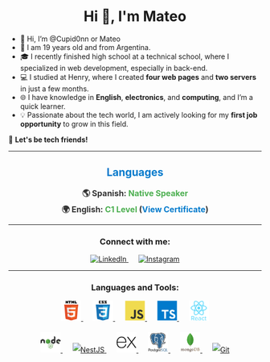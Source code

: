 <h1 align="center">Hi 👋, I'm Mateo</h1>

- 👋 Hi, I’m @Cupid0nn or Mateo  
- 🌟 I am 19 years old and from Argentina.  
- 🎓 I recently finished high school at a technical school, where I specialized in web development, especially in back-end.  
- 💻 I studied at Henry, where I created **four web pages** and **two servers** in just a few months.  
- 🌐 I have knowledge in **English**, **electronics**, and **computing**, and I’m a quick learner.  
- 💡 Passionate about the tech world, I am actively looking for my **first job opportunity** to grow in this field.  

💬 **Let's be tech friends!**  

---

<h2 align="center" style="color: #007acc;">Languages</h2>

  <p style="text-align: center; font-size: 16px; font-weight: bold; color: #333; margin: 5px 0;">🌎 Spanish: <span style="color: #4CAF50;">Native Speaker</span></p>
  <p style="text-align: center; font-size: 16px; font-weight: bold; color: #333; margin: 5px 0;">🌍 English: <span style="color: #4CAF50;">C1 Level</span> 
    (<a href="https://cert.efset.org/es/3wmfjo" target="_blank" style="text-decoration: none; color: #007acc;">View Certificate</a>)
  </p>


---

<h3 align="center">Connect with me:</h3>
<p align="center">
  <a href="https://linkedin.com/in/mateo-acierno" target="_blank">
    <img src="https://raw.githubusercontent.com/rahuldkjain/github-profile-readme-generator/master/src/images/icons/Social/linked-in-alt.svg" alt="LinkedIn" height="30" width="40" />
  </a>
  &nbsp;&nbsp;&nbsp;&nbsp;
  <a href="https://instagram.com/laureano.js" target="_blank">
    <img src="https://raw.githubusercontent.com/rahuldkjain/github-profile-readme-generator/master/src/images/icons/Social/instagram.svg" alt="Instagram" height="30" width="40" />
  </a>
</p>

---

<h3 align="center">Languages and Tools:</h3>
<p align="center" style="line-height: 2;">
  <a href="https://www.w3.org/html/" target="_blank" rel="noreferrer">
    <img src="https://raw.githubusercontent.com/devicons/devicon/master/icons/html5/html5-original-wordmark.svg" alt="HTML5" width="40" height="40"/>
  </a>
  &nbsp;&nbsp;&nbsp;&nbsp;
  <a href="https://www.w3schools.com/css/" target="_blank" rel="noreferrer">
    <img src="https://raw.githubusercontent.com/devicons/devicon/master/icons/css3/css3-original-wordmark.svg" alt="CSS3" width="40" height="40"/>
  </a>
  &nbsp;&nbsp;&nbsp;&nbsp;
  <a href="https://developer.mozilla.org/en-US/docs/Web/JavaScript" target="_blank" rel="noreferrer">
    <img src="https://raw.githubusercontent.com/devicons/devicon/master/icons/javascript/javascript-original.svg" alt="JavaScript" width="40" height="40"/>
  </a>
  &nbsp;&nbsp;&nbsp;&nbsp;
  <a href="https://www.typescriptlang.org/" target="_blank" rel="noreferrer">
    <img src="https://raw.githubusercontent.com/devicons/devicon/master/icons/typescript/typescript-original.svg" alt="TypeScript" width="40" height="40"/>
  </a>
  &nbsp;&nbsp;&nbsp;&nbsp;
  <a href="https://reactjs.org/" target="_blank" rel="noreferrer">
    <img src="https://raw.githubusercontent.com/devicons/devicon/master/icons/react/react-original-wordmark.svg" alt="React" width="40" height="40"/>
  </a>
</p>
<p align="center" style="line-height: 2;">
  <a href="https://nodejs.org" target="_blank" rel="noreferrer">
    <img src="https://raw.githubusercontent.com/devicons/devicon/master/icons/nodejs/nodejs-original-wordmark.svg" alt="Node.js" width="40" height="40"/>
  </a>
  &nbsp;&nbsp;&nbsp;&nbsp;
  <a href="https://nestjs.com/" target="_blank" rel="noreferrer">
    <img src="https://nestjs.com/img/logo-small.svg" alt="NestJS" width="40" height="40"/>
  </a>
  &nbsp;&nbsp;&nbsp;&nbsp;
  <a href="https://expressjs.com" target="_blank" rel="noreferrer">
    <img src="https://raw.githubusercontent.com/devicons/devicon/master/icons/express/express-original.svg" alt="Express.js" width="40" height="40"/>
  </a>
  &nbsp;&nbsp;&nbsp;&nbsp;
  <a href="https://www.postgresql.org" target="_blank" rel="noreferrer">
    <img src="https://raw.githubusercontent.com/devicons/devicon/master/icons/postgresql/postgresql-original-wordmark.svg" alt="PostgreSQL" width="40" height="40"/>
  </a>
  &nbsp;&nbsp;&nbsp;&nbsp;
  <a href="https://www.mongodb.com/" target="_blank" rel="noreferrer">
    <img src="https://raw.githubusercontent.com/devicons/devicon/master/icons/mongodb/mongodb-original-wordmark.svg" alt="MongoDB" width="40" height="40"/>
  </a>
  &nbsp;&nbsp;&nbsp;&nbsp;
  <a href="https://git-scm.com/" target="_blank" rel="noreferrer">
    <img src="https://www.vectorlogo.zone/logos/git-scm/git-scm-icon.svg" alt="Git" width="40" height="40"/>
  </a>
</p>
